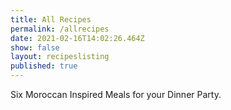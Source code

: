 ```yaml
---
title: All Recipes
permalink: /allrecipes
date: 2021-02-16T14:02:26.464Z
show: false
layout: recipeslisting
published: true
---
```

Six Moroccan Inspired Meals for your Dinner Party.